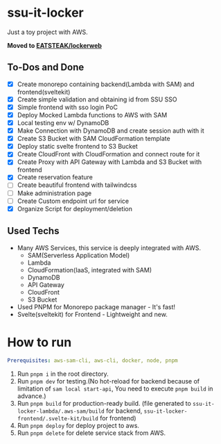 # ssu-it-locker

Just a toy project with AWS.

**Moved to [EATSTEAK/lockerweb](https://github.com/EATSTEAK/lockerweb)**

## To-Dos and Done

- [X] Create monorepo containing backend(Lambda with SAM) and frontend(sveltekit)
- [X] Create simple validation and obtaining id from SSU SSO
- [X] Simple frontend with sso login PoC
- [X] Deploy Mocked Lambda functions to AWS with SAM
- [X] Local testing env w/ DynamoDB
- [X] Make Connection with DynamoDB and create session auth with it
- [X] Create S3 Bucket with SAM CloudFormation template
- [X] Deploy static svelte frontend to S3 Bucket
- [X] Create CloudFront with CloudFormation and connect route for it
- [X] Create Proxy with API Gateway with Lambda and S3 Bucket with frontend
- [X] Create reservation feature
- [ ] Create beautiful frontend with tailwindcss
- [ ] Make administration page
- [ ] Create Custom endpoint url for service
- [X] Organize Script for deployment/deletion

## Used Techs

* Many AWS Services, this service is deeply integrated with AWS.
    * SAM(Serverless Application Model)
    * Lambda
    * CloudFormation(IaaS, integrated with SAM)
    * DynamoDB
    * API Gateway
    * CloudFront
    * S3 Bucket
* Used PNPM for Monorepo package manager - It's fast!
* Svelte(sveltekit) for Frontend - Lightweight and new.

# How to run

```yaml
Prerequisites: aws-sam-cli, aws-cli, docker, node, pnpm
```

1. Run `pnpm i` in the root directory.
2. Run `pnpm dev` for testing.(No hot-reload for backend because of limitation of `sam local start-api`, You need to
   execute `pnpm build` in advance.)
3. Run `pnpm build` for production-ready build. (file generated to `ssu-it-locker-lambda/.aws-sam/build` for
   backend, `ssu-it-locker-frontend/.svelte-kit/build` for frontend)
4. Run `pnpm deploy` for deploy project to aws.
5. Run `pnpm delete` for delete service stack from AWS.
